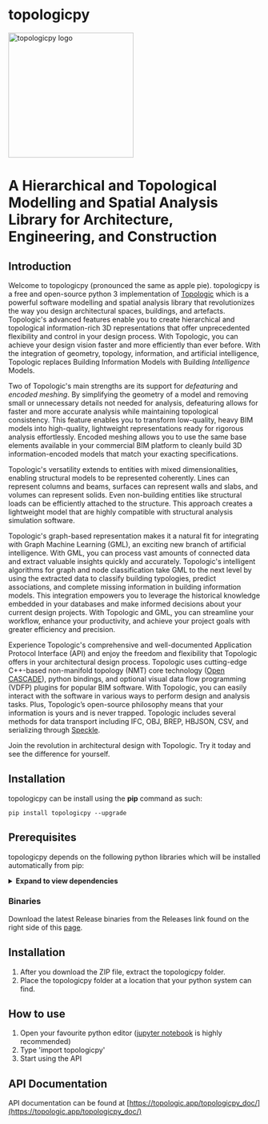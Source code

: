 # topologicpy

<img src="https://topologic.app/wp-content/uploads/2023/02/topologicpy-logo-no-loop.gif" alt="topologicpy logo" width="250" loop="1">

# A Hierarchical and Topological Modelling and Spatial Analysis Library for Architecture, Engineering, and Construction

## Introduction
Welcome to topologicpy (pronounced the same as apple pie). topologicpy is a free and open-source python 3 implementation of [Topologic](https://topologic.app) which is a powerful software modelling and spatial analysis library that revolutionizes the way you design architectural spaces, buildings, and artefacts. Topologic's advanced features enable you to create hierarchical and topological information-rich 3D representations that offer unprecedented flexibility and control in your design process. With Topologic, you can achieve your design vision faster and more efficiently than ever before. With the integration of geometry, topology, information, and artificial intelligence, Topologic replaces Building Information Models with Building *Intelligence* Models.

Two of Topologic's main strengths are its support for *defeaturing* and *encoded meshing*. By simplifying the geometry of a model and removing small or unnecessary details not needed for analysis, defeaturing allows for faster and more accurate analysis while maintaining topological consistency. This feature enables you to transform low-quality, heavy BIM models into high-quality, lightweight representations ready for rigorous analysis effortlessly. Encoded meshing allows you to use the same base elements available in your commercial BIM platform to cleanly build 3D information-encoded models that match your exacting specifications.

Topologic's versatility extends to entities with mixed dimensionalities, enabling structural models to be represented coherently. Lines can represent columns and beams, surfaces can represent walls and slabs, and volumes can represent solids. Even non-building entities like structural loads can be efficiently attached to the structure. This approach creates a lightweight model that are highly compatible with structural analysis simulation software.

Topologic's graph-based representation makes it a natural fit for integrating with Graph Machine Learning (GML), an exciting new branch of artificial intelligence. With GML, you can process vast amounts of connected data and extract valuable insights quickly and accurately. Topologic's intelligent algorithms for graph and node classification take GML to the next level by using the extracted data to classify building typologies, predict associations, and complete missing information in building information models. This integration empowers you to leverage the historical knowledge embedded in your databases and make informed decisions about your current design projects. With Topologic and GML, you can streamline your workflow, enhance your productivity, and achieve your project goals with greater efficiency and precision.

Experience Topologic's comprehensive and well-documented Application Protocol Interface (API) and enjoy the freedom and flexibility that Topologic offers in your architectural design process. Topologic uses cutting-edge C++-based non-manifold topology (NMT) core technology ([Open CASCADE](https://www.opencascade.com/)), python bindings, and optional visual data flow programming (VDFP) plugins for popular BIM software. With Topologic, you can easily interact with the software in various ways to perform design and analysis tasks. Plus, Topologic’s open-source philosophy means that your information is yours and is never trapped. Topologic includes several methods for data transport including IFC, OBJ, BREP, HBJSON, CSV, and serializing through [Speckle](https://speckle.systems/).

Join the revolution in architectural design with Topologic. Try it today and see the difference for yourself.

## Installation
topologicpy can be install using the **pip** command as such:

`pip install topologicpy --upgrade`

## Prerequisites

topologicpy depends on the following python libraries which will be installed automatically from pip:

<details>
<summary>
<b>Expand to view dependencies</b>
</summary>
* [numpy](http://numpy.org) >= 1.24.0
* [scipy](http://scipy.org) >= 1.10.0
* [plotly](http://plotly.com/) >= 5.11.0
* [ifcopenshell](http://ifcopenshell.org/) >=0.7.9
* [ipfshttpclient](https://pypi.org/project/ipfshttpclient/) >= 0.7.0
* [web3](https://web3py.readthedocs.io/en/stable/) >=5.30.0
* [openstudio](https://openstudio.net/) >= 3.4.0
* [lbt-ladybug](https://pypi.org/project/lbt-ladybug/) >= 0.25.161
* [lbt-honeybee](https://pypi.org/project/lbt-honeybee/) >= 0.6.12
* [honeybee-energy](https://pypi.org/project/honeybee-energy/) >= 1.91.49
* [json](https://docs.python.org/3/library/json.html) >= 2.0.9
* [py2neo](https://py2neo.org/) >= 2021.2.3
* [pyvisgraph](https://github.com/TaipanRex/pyvisgraph) >= 0.2.1
* [specklepy](https://github.com/specklesystems/specklepy) >= 2.7.6
* [pandas](https://pandas.pydata.org/) >= 1.4.2
* [scipy](https://scipy.org/) >= 1.8.1
* [dgl](https://github.com/dmlc/dgl) >= 0.8.2

</details>

### Binaries

Download the latest Release binaries from the Releases link found on the right side of this [page](https://github.com/wassimj/topologicpy/releases).

## Installation

1. After you download the ZIP file, extract the topologicpy folder.
1. Place the topologicpy folder at a location that your python system can find.

## How to use
1. Open your favourite python editor ([jupyter notebook](https://jupyter.org/) is highly recommended)
1. Type 'import topologicpy'
1. Start using the API

## API Documentation
API documentation can be found at [https://topologic.app/topologicpy_doc/](https://topologic.app/topologicpy_doc/)
